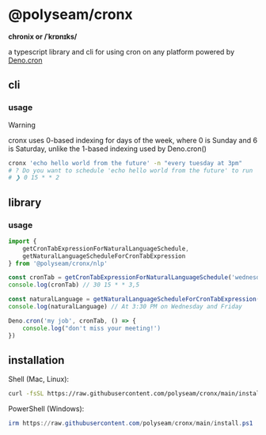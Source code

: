 # @polyseam/cronx

**chronix or /ˈkrɒnɪks/**

a typescript library and cli for using cron on any platform powered by
[Deno.cron](https://docs.deno.com/examples/cron/)

## cli

### usage

> [!WARNING]
> cronx uses 0-based indexing for days of the week, where 0 is Sunday and 6 is
> Saturday, unlike the 1-based indexing used by Deno.cron()

```bash
cronx 'echo hello world from the future' -n "every tuesday at 3pm"
# ? Do you want to schedule 'echo hello world from the future' to run 'At 3:00 PM on Tuesday'? (Y/n) › 
# ❯ 0 15 * * 2
```

## library

### usage

```typescript
import { 
    getCronTabExpressionForNaturalLanguageSchedule,
    getNaturalLanguageScheduleForCronTabExpression
} from '@polyseam/cronx/nlp'

const cronTab = getCronTabExpressionForNaturalLanguageSchedule('wednesdays and fridays at 3:30pm')
console.log(cronTab) // 30 15 * * 3,5

const naturalLanguage = getNaturalLanguageScheduleForCronTabExpression('0 15 * * 2')
console.log(naturalLanguage) // At 3:30 PM on Wednesday and Friday

Deno.cron('my job', cronTab, () => {
    console.log("don't miss your meeting!')
})
```

## installation

Shell (Mac, Linux):

```bash
curl -fsSL https://raw.githubusercontent.com/polyseam/cronx/main/install.sh | sh
```

PowerShell (Windows):

```powershell
irm https://raw.githubusercontent.com/polyseam/cronx/main/install.ps1 | iex
```
